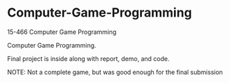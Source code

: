 # Computer-Game-Programming
15-466 Computer Game Programming

Computer Game Programming.

Final project is inside along with report, demo, and code.

NOTE: Not a complete game, but was good enough for the final submission
